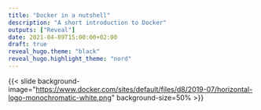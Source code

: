 ```yaml
---
title: "Docker in a nutshell"
description: "A short introduction to Docker"
outputs: ["Reveal"]
date: 2021-04-09T15:00:00+02:00
draft: true
reveal_hugo.theme: "black"
reveal_hugo.highlight_theme: "nord"
---
```


{{< slide background-image="https://www.docker.com/sites/default/files/d8/2019-07/horizontal-logo-monochromatic-white.png" background-size=50% >}}